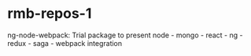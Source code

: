 # rmb-repos-1
ng-node-webpack: Trial package to present 
    node - mongo - react - ng - redux - saga - webpack integration
